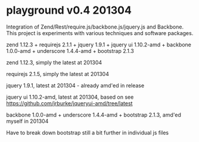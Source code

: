 playground v0.4 201304
======================
Integration of Zend/Rest/require.js/backbone.js/jquery.js
and Backbone. This project is experiments with various
techniques and software packages.

zend 1.12.3 + 
requirejs 2.1.1 +
jquery 1.9.1 +
jquery ui 1.10.2-amd +
backbone 1.0.0-amd +
underscore 1.4.4-amd +
bootstrap 2.1.3

zend 1.12.3, simply the latest at 201304

requirejs 2.1.5, simply the latest at 201304

jquery 1.9.1, latest at 201304 - already amd'ed in release

jquery ui 1.10.2-amd, latest at 201304, based on see https://github.com/jrburke/jqueryui-amd/tree/latest

backbone 1.0.0-amd +
underscore 1.4.4-amd +
bootstrap 2.1.3, amd'ed myself in 201304

Have to break down bootstrap still a bit further in individual js files

